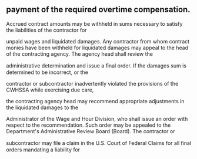 ## payment of the required overtime compensation.

Accrued contract amounts may be withheld in sums necessary to satisfy the liabilities of the contractor for

unpaid wages and liquidated damages. Any contractor from whom contract monies have been withheld for liquidated damages may appeal to the head of the contracting agency. The agency head shall review the

administrative determination and issue a ﬁnal order. If the damages sum is determined to be incorrect, or the

contractor or subcontractor inadvertently violated the provisions of the CWHSSA while exercising due care,

the contracting agency head may recommend appropriate adjustments in the liquidated damages to the

Administrator of the Wage and Hour Division, who shall issue an order with respect to the recommendation. Such order may be appealed to the Department's Administrative Review Board (Board). The contractor or

subcontractor may ﬁle a claim in the U.S. Court of Federal Claims for all ﬁnal orders mandating a liability for